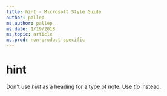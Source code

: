 ```yaml
---
title: hint - Microsoft Style Guide
author: pallep
ms.author: pallep
ms.date: 1/19/2018
ms.topic: article
ms.prod: non-product-specific
---
```


# hint

Don't use *hint* as a heading for a type of note. Use *tip* instead.
